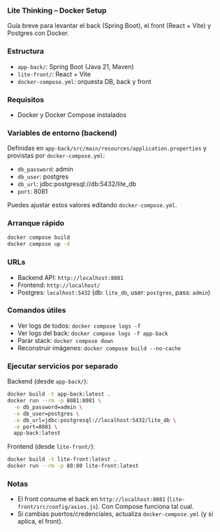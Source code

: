 ### Lite Thinking – Docker Setup

Guía breve para levantar el back (Spring Boot), el front (React + Vite) y Postgres con Docker.

### Estructura
- `app-back/`: Spring Boot (Java 21, Maven)
- `lite-front/`: React + Vite
- `docker-compose.yml`: orquesta DB, back y front

### Requisitos
- Docker y Docker Compose instalados

### Variables de entorno (backend)
Definidas en `app-back/src/main/resources/application.properties` y provistas por `docker-compose.yml`:
- `db_password`: admin
- `db_user`: postgres
- `db_url`: jdbc:postgresql://db:5432/lite_db
- `port`: 8081

Puedes ajustar estos valores editando `docker-compose.yml`.

### Arranque rápido
```bash
docker compose build
docker compose up -d
```

### URLs
- Backend API: `http://localhost:8081`
- Frontend: `http://localhost/`
- Postgres: `localhost:5432` (db: `lite_db`, user: `postgres`, pass: `admin`)

### Comandos útiles
- Ver logs de todos: `docker compose logs -f`
- Ver logs del back: `docker compose logs -f app-back`
- Parar stack: `docker compose down`
- Reconstruir imágenes: `docker compose build --no-cache`

### Ejecutar servicios por separado
Backend (desde `app-back/`):
```bash
docker build -t app-back:latest .
docker run --rm -p 8081:8081 \
  -e db_password=admin \
  -e db_user=postgres \
  -e db_url=jdbc:postgresql://localhost:5432/lite_db \
  -e port=8081 \
  app-back:latest
```

Frontend (desde `lite-front/`):
```bash
docker build -t lite-front:latest .
docker run --rm -p 80:80 lite-front:latest
```

### Notas
- El front consume el back en `http://localhost:8081` (`lite-front/src/config/axios.js`). Con Compose funciona tal cual.
- Si cambias puertos/credenciales, actualiza `docker-compose.yml` (y si aplica, el front).

